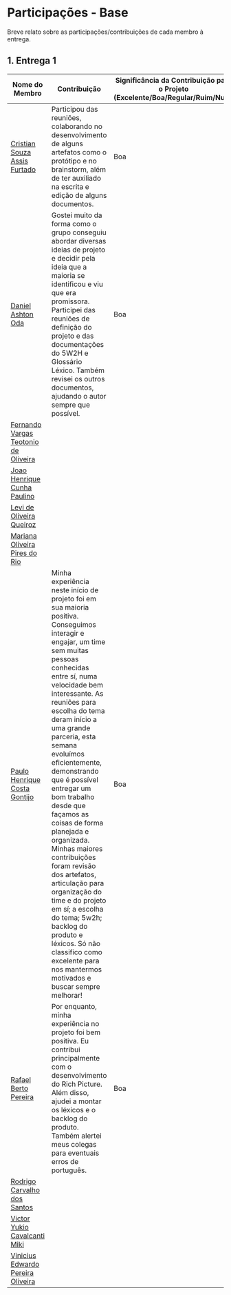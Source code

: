 # Participações - Base

Breve relato sobre as participações/contribuições de cada membro à entrega. 

## 1. Entrega 1

|Nome do Membro | Contribuição | Significância da Contribuição para o Projeto (Excelente/Boa/Regular/Ruim/Nula) |
| -- | -- | -- |
| [Cristian Souza Assis Furtado](https://github.com/csafurtado)  |  Participou das reuniões, colaborando no desenvolvimento de alguns artefatos como o protótipo e no brainstorm, além de ter auxiliado na escrita e edição de alguns documentos. | Boa |
|[Daniel Ashton Oda](https://github.com/danieloda) | Gostei muito da forma como o grupo conseguiu abordar diversas ideias de projeto e decidir pela ideia que a maioria se identificou e viu que era promissora. Participei das reuniões de definição do projeto e das documentações do 5W2H e Glossário Léxico. Também revisei os outros documentos, ajudando o autor sempre que possível. | Boa |
|[Fernando Vargas Teotonio de Oliveira](https://github.com/SFernandoS) |  |
|[Joao Henrique Cunha Paulino](https://github.com/JoaoHenrique12) |  |
|[Levi de Oliveira Queiroz](https://github.com/LeviQ27) |  |
|[Mariana Oliveira Pires do Rio](https://github.com/MarianaPRio) |  |
|[Paulo Henrique Costa Gontijo](https://github.com/paulohgontijoo) | Minha experiência neste início de projeto foi em sua maioria positiva. Conseguimos interagir e engajar, um time sem muitas pessoas conhecidas entre sí, numa velocidade bem interessante. As reuniões para escolha do tema deram início a uma grande parceria, esta semana evoluímos eficientemente, demonstrando que é possível entregar um bom trabalho desde que façamos as coisas de forma planejada e organizada. Minhas maiores contribuições foram revisão dos artefatos, articulação para organização do time e do projeto em sí; a escolha do tema; 5w2h; backlog do produto e léxicos. Só não classifico como excelente para nos mantermos motivados e buscar sempre melhorar! | Boa |
|[Rafael Berto Pereira](https://github.com/RafaelBP02) | Por enquanto, minha experiência no projeto foi bem positiva. Eu contribui principalmente com o desenvolvimento do Rich Picture. Além disso, ajudei a montar os léxicos e o backlog do produto. Também alertei meus colegas para eventuais erros de português. | Boa
|[Rodrigo Carvalho dos Santos](https://github.com/Rocsantos) |  |
|[Victor Yukio Cavalcanti Miki](https://github.com/yukioz) |  |
|[Vinicius Edwardo Pereira Oliveira](https://github.com/viniciused26) |  |
